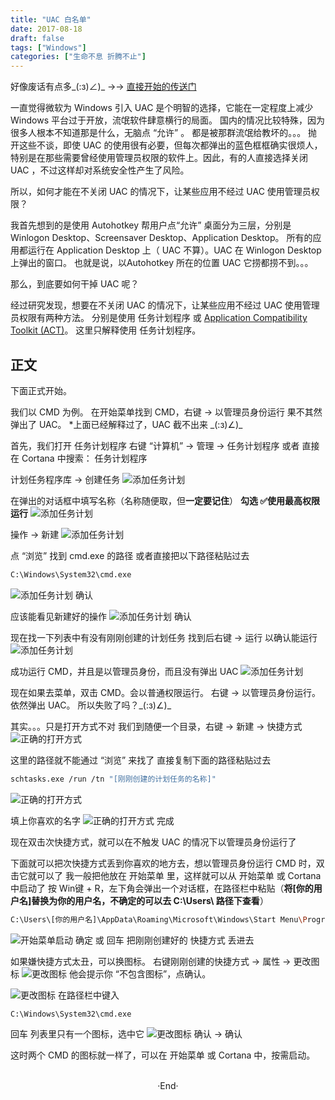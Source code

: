 ```yaml
---
title: "UAC 白名单"
date: 2017-08-18
draft: false
tags: ["Windows"]
categories: ["生命不息 折腾不止"]
---
```


好像废话有点多\_(:з)∠)\_ ->-> [直接开始的传送门](#Start)

一直觉得微软为 Windows 引入 UAC 是个明智的选择，它能在一定程度上减少 Windows 平台过于开放，流氓软件肆意横行的局面。
国内的情况比较特殊，因为很多人根本不知道那是什么，无脑点 “允许” 。
都是被那群流氓给教坏的。。。
抛开这些不谈，即使 UAC 的使用很有必要，但每次都弹出的蓝色框框确实很烦人，特别是在那些需要曾经使用管理员权限的软件上。因此，有的人直接选择关闭 UAC ，不过这样却对系统安全性产生了风险。

所以，如何才能在不关闭 UAC 的情况下，让某些应用不经过 UAC 使用管理员权限？

我首先想到的是使用 Autohotkey 帮用户点“允许”
桌面分为三层，分别是 Winlogon Desktop、Screensaver Desktop、Application Desktop。
所有的应用都运行在 Application Desktop 上（ UAC 不算）。UAC 在 Winlogon Desktop 上弹出的窗口。
也就是说，以Autohotkey 所在的位置 UAC 它捞都捞不到。。。

那么，到底要如何干掉 UAC 呢？

经过研究发现，想要在不关闭 UAC 的情况下，让某些应用不经过 UAC 使用管理员权限有两种方法。
分别是使用 任务计划程序 或 [Application Compatibility Toolkit (ACT)](https://technet.microsoft.com/en-us/library/cc766242(v=ws.10).aspx)。
这里只解释使用 任务计划程序。

<!-- more -->

## 正文

下面正式开始。

我们以 CMD 为例。
在开始菜单找到 CMD，右键 -> 以管理员身份运行
果不其然弹出了 UAC。
*上面已经解释过了，UAC 截不出来 \_(:з)∠)\_

首先，我们打开 任务计划程序
右键 “计算机” -> 管理 -> 任务计划程序
或者 直接在 Cortana 中搜索： 任务计划程序

计划任务程序库 -> 创建任务
<img alt="添加任务计划" src="https://mogeko.github.io/blog-images/r/001/RunCMDAdmin_1.png">

在弹出的对话框中填写名称（名称随便取，但**一定要记住**）
**勾选 ✅使用最高权限运行**
<img alt="添加任务计划" src="https://mogeko.github.io/blog-images/r/001/RunCMDAdmin_2.png">

操作 -> 新建
<img alt="添加任务计划" src="https://mogeko.github.io/blog-images/r/001/RunCMDAdmin_3.png">

点 “浏览” 找到 cmd.exe 的路径
或者直接把以下路径粘贴过去

```bash
C:\Windows\System32\cmd.exe
```

<img alt="添加任务计划" src="https://mogeko.github.io/blog-images/r/001/RunCMDAdmin_4.png">
确认

应该能看见新建好的操作
<img alt="添加任务计划" src="https://mogeko.github.io/blog-images/r/001/RunCMDAdmin_5.png">
确认

现在找一下列表中有没有刚刚创建的计划任务
找到后右键 -> 运行 以确认能运行
<img alt="添加任务计划" src="https://mogeko.github.io/blog-images/r/001/RunCMDAdmin_6.png">

成功运行 CMD，并且是以管理员身份，而且没有弹出 UAC
<img alt="添加任务计划" src="https://mogeko.github.io/blog-images/r/001/RunCMDAdmin_7.png">

现在如果去菜单，双击 CMD。会以普通权限运行。
右键 -> 以管理员身份运行。依然弹出 UAC。
所以失败了吗？\_(:з)∠)\_

其实。。。只是打开方式不对
我们到随便一个目录，右键 -> 新建 -> 快捷方式
<img alt="正确的打开方式" src="https://mogeko.github.io/blog-images/r/001/Shortcut_1.png">

这里的路径就不能通过 “浏览” 来找了
直接复制下面的路径粘贴过去

```bash
schtasks.exe /run /tn "[刚刚创建的计划任务的名称]"
```

<img alt="正确的打开方式" src="https://mogeko.github.io/blog-images/r/001/Shortcut_2.png">

填上你喜欢的名字
<img alt="正确的打开方式" src="https://mogeko.github.io/blog-images/r/001/Shortcut_3.png">
完成

现在双击次快捷方式，就可以在不触发 UAC 的情况下以管理员身份运行了

下面就可以把次快捷方式丢到你喜欢的地方去，想以管理员身份运行 CMD 时，双击它就可以了
我一般把他放在 开始菜单 里，这样就可以从 开始菜单 或 Cortana 中启动了
按 Win键 + R，左下角会弹出一个对话框，在路径栏中粘贴（**将[你的用户名]替换为你的用户名，不确定的可以去 C:\Users\ 路径下查看**）

```bash
C:\Users\[你的用户名]\AppData\Roaming\Microsoft\Windows\Start Menu\Programs\System Tools
```

<img alt="开始菜单启动" src="https://mogeko.github.io/blog-images/r/001/MoveStartMenu.png">
确定 或 回车
把刚刚创建好的 快捷方式 丢进去

如果嫌快捷方式太丑，可以换图标。
右键刚刚创建的快捷方式 -> 属性 -> 更改图标
<img alt="更改图标" src="https://mogeko.github.io/blog-images/r/001/ReIcon_1.png">
他会提示你 “不包含图标”，点确认。

<img alt="更改图标" src="https://mogeko.github.io/blog-images/r/001/ReIcon_2.png">
在路径栏中键入

```bash
C:\Windows\System32\cmd.exe
```

回车 列表里只有一个图标，选中它
<img alt="更改图标" src="https://mogeko.github.io/blog-images/r/001/ReIcon_3.png">
确认 -> 确认

这时两个 CMD 的图标就一样了，可以在 开始菜单 或 Cortana 中，按需启动。



<br>

<center>  ·End·  </center>